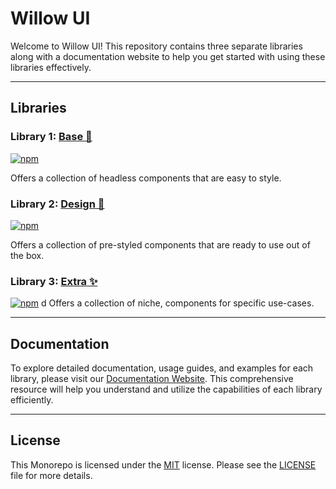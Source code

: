 # Willow UI

Welcome to Willow UI! This repository contains three separate libraries along with a documentation website to help you get started with using these libraries effectively.

---

## Libraries

### Library 1: [Base 🗿](/packages/base)
[![npm](https://img.shields.io/badge/coming%20soon...-CB0000?style=flat&logo=npm&label=npm&labelColor=231F20)]()
						
Offers a collection of headless components that are easy to style.

### Library 2: [Design 🎨](/packages/design)
[![npm](https://img.shields.io/badge/0.2.1-CB0000?style=flat&logo=npm&label=npm&labelColor=231F20)](https://www.npmjs.com/package/@willoui/design)
						
Offers a collection of pre-styled components that are ready to use out of the box.

### Library 3: [Extra ✨](/packages/extra)
[![npm](https://img.shields.io/badge/coming%20soon...-CB0000?style=flat&logo=npm&label=npm&labelColor=231F20)]()
d
Offers a collection of niche, components for specific use-cases.

---

## Documentation

To explore detailed documentation, usage guides, and examples for each library, please visit our [Documentation Website](https://wui-ten.vercel.app). This comprehensive resource will help you understand and utilize the capabilities of each library efficiently.

---

## License

This Monorepo is licensed under the [MIT](LICENSE) license. Please see the [LICENSE](LICENSE) file for more details.
